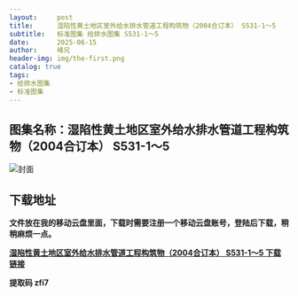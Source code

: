 ```yaml
---
layout:     post
title:      湿陷性黄土地区室外给水排水管道工程构筑物（2004合订本） S531-1～5
subtitle:   标准图集 给排水图集 S531-1～5
date:       2025-06-15
author:     峰兄
header-img: img/the-first.png
catalog: true
tags:
- 给排水图集
- 标准图集
---
```

## 图集名称：湿陷性黄土地区室外给水排水管道工程构筑物（2004合订本） S531-1～5
![封面](https://pic1.imgdb.cn/item/684fbdd458cb8da5c84f5039.jpg)


## 下载地址 ##
**文件放在我的移动云盘里面，下载时需要注册一个移动云盘账号，登陆后下载，稍稍麻烦一点。**  
  
[**湿陷性黄土地区室外给水排水管道工程构筑物（2004合订本） S531-1～5 下载链接**](https://caiyun.139.com/w/i/2nQQSMGwCqUsw)


**提取码 zfi7**

